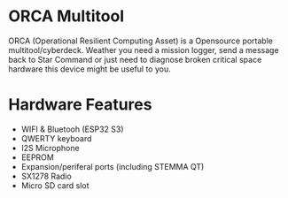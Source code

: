 # ORCA Multitool 

ORCA (Operational Resilient Computing Asset) is a Opensource portable multitool/cyberdeck. Weather you need a mission logger, send a message back to Star Command or just need to diagnose broken critical space hardware this device might be useful to you.

# Hardware Features
- WIFI & Bluetooh (ESP32 S3)
- QWERTY keyboard
- I2S Microphone
- EEPROM
- Expansion/periferal ports (including STEMMA QT)
- SX1278 Radio
- Micro SD card slot


